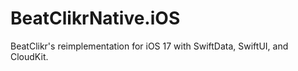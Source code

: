 # BeatClikrNative.iOS
BeatClikr's reimplementation for iOS 17 with SwiftData, SwiftUI, and CloudKit. 
